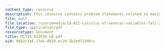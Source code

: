 ```yaml
---
content_type: resource
description: This resource contains problem statements related to maxima and minima.
file: null
file_location: /coursemedia/18-022-calculus-of-several-variables-fall-2010/0692c3a61febd650ec292b2e971999cc_MIT18_022F10_h8.pdf
file_type: application/pdf
resourcetype: Document
title: MIT18_022F10_h8.pdf
uid: 0692c3a6-1feb-d650-ec29-2b2e971999cc
---
```


